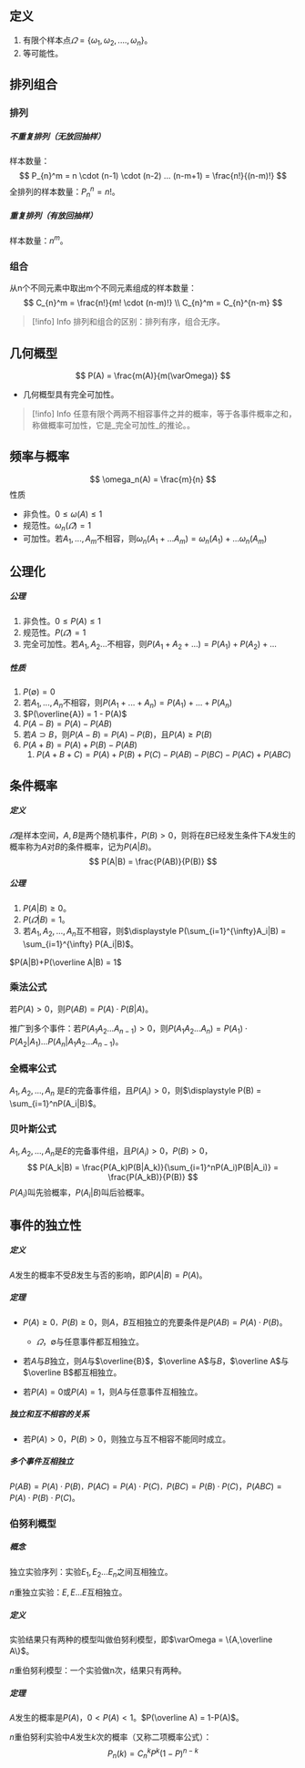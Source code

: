 ## 定义

1.  有限个样本点$\varOmega = \{ \omega_1,\omega_2,.... ,\omega_n\}$。
2.  等可能性。

## 排列组合

### 排列

##### 不重复排列（无放回抽样）

样本数量：
$$
P_{n}^m = n \cdot (n-1) \cdot (n-2) ... (n-m+1) = \frac{n!}{(n-m)!}
$$
全排列的样本数量：$P_{n}^n = n!$。

##### 重复排列（有放回抽样）

样本数量：$n^m$。

### 组合

从n个不同元素中取出m个不同元素组成的样本数量：
$$
C_{n}^m = \frac{n!}{m! \cdot (n-m)!} \\
C_{n}^m = C_{n}^{n-m}
$$

> [!info] Info
>  排列和组合的区别：排列有序，组合无序。

## 几何概型
$$
P(A) = \frac{m(A)}{m(\varOmega)}
$$
*   几何概型具有完全可加性。

> [!info] Info
>   任意有限个两两不相容事件之并的概率，等于各事件概率之和，称做概率可加性，它是_完全可加性_的推论。。

## 频率与概率
$$
\omega_n(A) = \frac{m}{n}
$$
性质

*   非负性。$0 \le \omega(A) \le 1$
*   规范性。$\omega_n(\varOmega) = 1$
*   可加性。若$A_1,...,A_m$不相容，则$\omega_n(A_1+...A_m) = \omega_n(A_1) + ... \omega_n(A_m)$

## 公理化

##### 公理

1.  非负性。$0 \le P(A) \le 1$
2.  规范性。$P(\varOmega) = 1$
3.  完全可加性。若$A_1,A_2...$不相容，则$P(A_1+A_2+...) = P(A_1) +  P(A_2)+...$

##### 性质

1.  $P(\emptyset) = 0$
2.  若$A_1,...,A_n$不相容，则$P(A_1+...+A_n) = P(A_1) + ... + P(A_n)$
3.  $P(\overline{A}) = 1 - P(A)$
4.  $P(A-B) = P(A) -  P(AB)$
5.  若$A \supset B$，则$P(A-B) = P(A) - P(B)$，且$P(A) \ge P(B)$
6.  $P(A+B) = P(A) + P(B) - P(AB)$
    1.  $P(A+B+C) = P(A)+P(B)+P(C)-P(AB)-P(BC)-P(AC)+P(ABC)$

## 条件概率

##### 定义

$\varOmega$是样本空间，$A,B$是两个随机事件，$P(B)>0$，则将在$B$已经发生条件下$A$发生的概率称为$A$对$B$的条件概率，记为$P(A|B)$。
$$
P(A|B) = \frac{P(AB)}{P(B)}
$$
##### 公理

1.  $P(A|B) \ge 0$。
2.  $P(\varOmega|B) = 1$。
3.  若$A_1,A_2,...,A_n$互不相容，则$\displaystyle P(\sum_{i=1}^{\infty}A_i|B) = \sum_{i=1}^{\infty} P(A_i|B)$。

$P(A|B)+P(\overline A|B) = 1$

### 乘法公式

若$P(A)>0$，则$P(AB) = P(A) \cdot P(B|A)$。

推广到多个事件：若$P(A_1A_2...A_{n-1})>0$，则$P(A_1A_2...A_n) = P(A_1) \cdot P(A_2|A_1)...P(A_n|A_1A_2...A_{n-1})$。


### 全概率公式

$A_1,A_2,...,A_n$ 是$E$的完备事件组，且$P(A_i)>0$，则$\displaystyle P(B) = \sum_{i=1}^nP(A_i|B)$。

### 贝叶斯公式

$A_1,A_2,...,A_n$是$E$的完备事件组，且$P(A_i)>0，P(B)>0$，
$$
P(A_k|B) = \frac{P(A_k)P(B|A_k)}{\sum_{i=1}^nP(A_i)P(B|A_i)} = \frac{P(A_kB)}{P(B)}
$$
$P(A_i)$叫先验概率，$P(A_i|B)$叫后验概率。

## 事件的独立性

##### 定义

$A$发生的概率不受$B$发生与否的影响，即$P(A|B) = P(A)$。

##### 定理

*   $P(A) \ge 0$`，`$P(B) \ge 0$，则$A$，$B$互相独立的充要条件是$P(AB) = P(A) \cdot P(B)$。

    *   $\varOmega$，$\emptyset$与任意事件都互相独立。

*   若$A$与$B$独立，则$A$与$\overline{B}$，$\overline A$与$B$，$\overline A$与$\overline B$都互相独立。

*   若$P(A) = 0$或$P(A) = 1$，则$A$与任意事件互相独立。

##### 独立和互不相容的关系

*   若$P(A)>0$，$P(B)>0$，则独立与互不相容不能同时成立。

##### 多个事件互相独立

$P(AB) = P(A) \cdot P(B)$`，`$P(AC) = P(A) \cdot P(C)$`，`$P(BC) = P(B) \cdot P(C)$，$P(ABC) = P(A) \cdot P(B) \cdot P(C)$。

### 伯努利概型

##### 概念

独立实验序列：实验$E_1,E_2...E_n$之间互相独立。

$n$重独立实验：$E,E...E$互相独立。

##### 定义

实验结果只有两种的模型叫做伯努利模型，即$\varOmega = \{A,\overline A\}$。

$n$重伯努利模型：一个实验做n次，结果只有两种。

##### 定理

$A$发生的概率是$P(A)$，$0<P(A)<1$。$P(\overline A) = 1-P(A)$。

$n$重伯努利实验中$A$发生$k$次的概率（又称二项概率公式）：
$$
P_n(k) = C_{n}^kP^k(1-P)^{n-k}
$$
